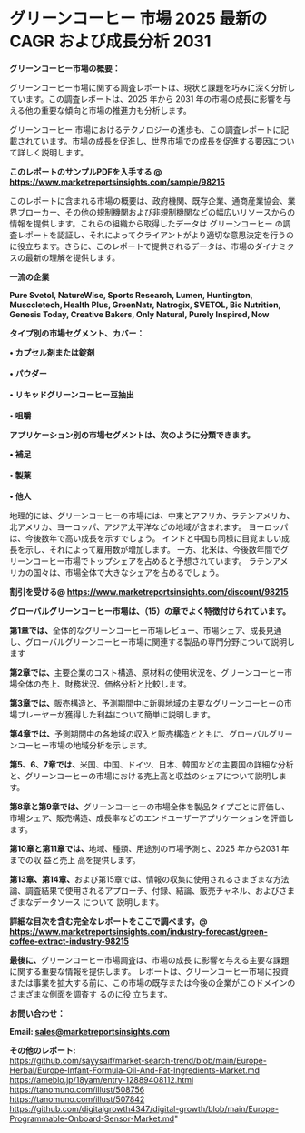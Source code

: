 # グリーンコーヒー 市場 2025 最新の CAGR および成長分析 2031

<strong><b>グリーンコーヒー市場の概要：</b></strong>

グリーンコーヒー市場に関する調査レポートは、現状と課題を巧みに深く分析しています。この調査レポートは、2025 年から 2031 年の市場の成長に影響を与える他の重要な傾向と市場の推進力も分析します。

グリーンコーヒー 市場におけるテクノロジーの進歩も、この調査レポートに記載されています。市場の成長を促進し、世界市場での成長を促進する要因について詳しく説明します。

<strong>このレポートのサンプルPDFを入手する @ <a href=https://www.marketreportsinsights.com/sample/98215>https://www.marketreportsinsights.com/sample/98215</a></strong>

このレポートに含まれる市場の概要は、政府機関、既存企業、通商産業協会、業界ブローカー、その他の規制機関および非規制機関などの幅広いリソースからの情報を提供します。これらの組織から取得したデータは グリーンコーヒー の調査レポートを認証し、それによってクライアントがより適切な意思決定を行うのに役立ちます。さらに、このレポートで提供されるデータは、市場のダイナミクスの最新の理解を提供します。

<strong>一流の企業</strong>

<strong><b>Pure Svetol, NatureWise, Sports Research, Lumen, Huntington, Musccletech, Health Plus, GreenNatr, Natrogix, SVETOL, Bio Nutrition, Genesis Today, Creative Bakers, Only Natural, Purely Inspired, Now</b></strong>

<strong><b>タイプ別の市場セグメント、カバー：</b></strong>

<strong>• カプセル剤または錠剤<br><br>• パウダー<br><br>• リキッドグリーンコーヒー豆抽出<br><br>• 咀嚼</strong>

<strong><b>アプリケーション別の市場セグメントは、次のように分類できます。</b></strong>

<strong>• 補足<br><br>• 製薬<br><br>• 他人</strong>

 地理的には、グリーンコーヒーの市場には、中東とアフリカ、ラテンアメリカ、北アメリカ、ヨーロッパ、アジア太平洋などの地域が含まれます。 ヨーロッパは、今後数年で高い成長を示すでしょう。 インドと中国も同様に目覚ましい成長を示し、それによって雇用数が増加します。 一方、北米は、今後数年間でグリーンコーヒー市場でトップシェアを占めると予想されています。 ラテンアメリカの国々は、市場全体で大きなシェアを占めるでしょう。

<strong>割引を受ける@ <a href=https://www.marketreportsinsights.com/discount/98215>https://www.marketreportsinsights.com/discount/98215</a></strong>

<strong><b>グローバルグリーンコーヒー市場は、（15）の章でよく特徴付けられています。</b></strong>

<strong><b>第</b></strong><strong><b>1章では、</b></strong>全体的なグリーンコーヒー市場レビュー、市場シェア、成長見通し、グローバルグリーンコーヒー市場に関連する製品の専門分野について説明します

<strong><b>第2章では、</b></strong>主要企業のコスト構造、原材料の使用状況を、グリーンコーヒー市場全体の売上、財務状況、価格分析と比較します。

<strong><b>第3章では、</b></strong>販売構造と、予測期間中に新興地域の主要なグリーンコーヒーの市場プレーヤーが獲得した利益について簡単に説明します。

<strong><b>第4章では、</b></strong>予測期間中の各地域の収入と販売構造とともに、グローバルグリーンコーヒー市場の地域分析を示します。

<strong><b>第5、6、7章では、</b></strong>米国、中国、ドイツ、日本、韓国などの主要国の詳細な分析と、グリーンコーヒーの市場における売上高と収益のシェアについて説明します。

<strong><b>第8章と第9章では、</b></strong>グリーンコーヒーの市場全体を製品タイプごとに評価し、市場シェア、販売構造、成長率などのエンドユーザーアプリケーションを評価します。

<strong><b>第10章と第11章では、</b></strong>地域、種類、用途別の市場予測と、2025 年から2031 年までの収 益と売上 高を提供します。

<strong><b>第13章、第14章、</b></strong>および第15章では、情報の収集に使用されるさまざまな方法論、調査結果で使用されるアプローチ、付録、結論、販売チャネル、およびさまざまなデータソース について 説明します。

<strong>詳細な目次を含む完全なレポートをここで調べます。@ <a href=https://www.marketreportsinsights.com/industry-forecast/green-coffee-extract-industry-98215>https://www.marketreportsinsights.com/industry-forecast/green-coffee-extract-industry-98215</a></strong>

<strong><b>最後に、</b></strong>グリーンコーヒー市場調査は、市場の成長 に影響を</a>与える主要な課題に関する重要な情報を提供します。 レポートは、グリーンコーヒー市場に投資または事業を拡大する前に、この市場の既存または今後の企業がこのドメインのさまざまな側面を調査す るのに役 立ちます。

<strong><b>お問い合わせ：</b></strong>

<strong>Email: </strong><a href=mailto:sales@marketreportsinsights.com><strong>sales@marketreportsinsights.com</strong></a>

<strong>その他のレポート:</strong>
<br>
<a href=https://github.com/sayysaif/market-search-trend/blob/main/Europe-Herbal/Europe-Infant-Formula-Oil-And-Fat-Ingredients-Market.md>https://github.com/sayysaif/market-search-trend/blob/main/Europe-Herbal/Europe-Infant-Formula-Oil-And-Fat-Ingredients-Market.md</a>
<br>
<a href=https://ameblo.jp/18yam/entry-12889408112.html>https://ameblo.jp/18yam/entry-12889408112.html</a>
<br>
<a href=https://tanomuno.com/illust/508756>https://tanomuno.com/illust/508756</a>
<br>
<a href=https://tanomuno.com/illust/507842>https://tanomuno.com/illust/507842</a>
<br>
<a href=https://github.com/digitalgrowth4347/digital-growth/blob/main/Europe-Programmable-Onboard-Sensor-Market.md>https://github.com/digitalgrowth4347/digital-growth/blob/main/Europe-Programmable-Onboard-Sensor-Market.md</a>"
